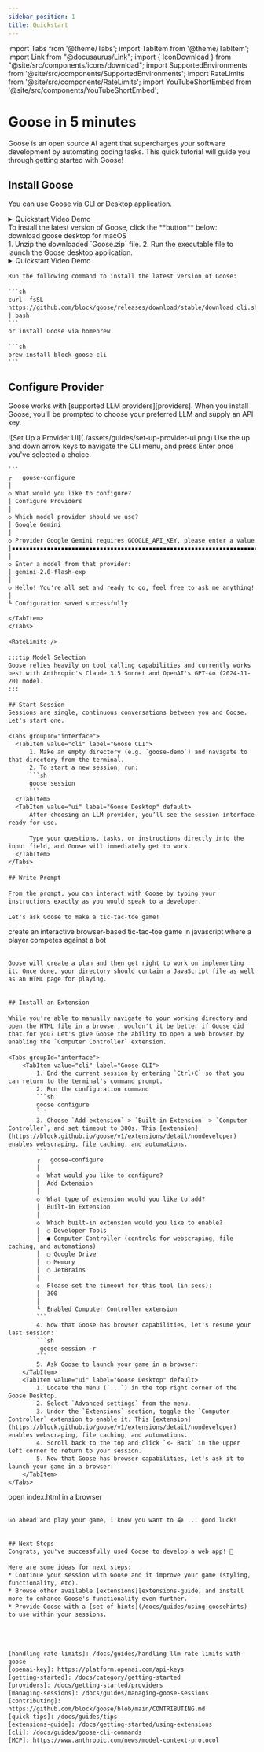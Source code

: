 ```yaml
---
sidebar_position: 1
title: Quickstart
---
```

import Tabs from '@theme/Tabs';
import TabItem from '@theme/TabItem';
import Link from "@docusaurus/Link";
import { IconDownload } from "@site/src/components/icons/download";
import SupportedEnvironments from '@site/src/components/SupportedEnvironments';
import RateLimits from '@site/src/components/RateLimits';
import YouTubeShortEmbed from '@site/src/components/YouTubeShortEmbed';


# Goose in 5 minutes

<SupportedEnvironments />


Goose is an open source AI agent that supercharges your software development by automating coding tasks. This quick tutorial will guide you through getting started with Goose!


## Install Goose

You can use Goose via CLI or Desktop application.

<Tabs groupId="interface">
  <TabItem value="ui" label="Goose Desktop (macOS only)" default>
    <details>
    <summary>Quickstart Video Demo</summary>
      <iframe
      class="aspect-ratio"
      src="https://www.youtube.com/embed/_i9Dhz7eo58"
      title="Getting started with Goose Desktop"
      frameBorder="0"
      allow="accelerometer; autoplay; clipboard-write; encrypted-media; gyroscope; picture-in-picture"
      allowFullScreen
      ></iframe>
    </details>
    To install the latest version of Goose, click the **button** below:
    <div className="pill-button">
      <Link
        className="button button--primary button--lg"
        to="https://github.com/block/goose/releases/download/stable/Goose.zip"
      >
        <IconDownload />
        download goose desktop for macOS
      </Link>
    </div>
    <div style={{ marginTop: '1rem' }}>
      1. Unzip the downloaded `Goose.zip` file.
      2. Run the executable file to launch the Goose desktop application.
    </div>
  </TabItem>
  <TabItem value="cli" label="Goose CLI">
  <details>
  <summary>Quickstart Video Demo</summary>
    <iframe
    class="aspect-ratio"
    src="https://www.youtube.com/embed/SbomoGzTRQY"
    title="Getting started with the Goose CLI"
    frameBorder="0"
    allow="accelerometer; autoplay; clipboard-write; encrypted-media; gyroscope; picture-in-picture"
    allowFullScreen
    ></iframe>
  </details>

    Run the following command to install the latest version of Goose:

    ```sh
    curl -fsSL https://github.com/block/goose/releases/download/stable/download_cli.sh | bash
    ```
    or install Goose via homebrew
    
    ```sh
    brew install block-goose-cli
    ```
    
  </TabItem>
</Tabs>

## Configure Provider

Goose works with [supported LLM providers][providers]. When you install Goose, you'll be prompted to choose your preferred LLM and supply an API key.

<Tabs groupId="interface">
  <TabItem value="ui" label="Goose Desktop" default>
    ![Set Up a Provider UI](./assets/guides/set-up-provider-ui.png)
  </TabItem>
  <TabItem value="cli" label="Goose CLI">
    Use the up and down arrow keys to navigate the CLI menu, and press Enter once you've selected a choice.

    ```
    ┌   goose-configure
    │
    ◇ What would you like to configure?
    │ Configure Providers
    │
    ◇ Which model provider should we use?
    │ Google Gemini
    │
    ◇ Provider Google Gemini requires GOOGLE_API_KEY, please enter a value
    │▪▪▪▪▪▪▪▪▪▪▪▪▪▪▪▪▪▪▪▪▪▪▪▪▪▪▪▪▪▪▪▪▪▪▪▪▪▪▪▪▪▪▪▪▪▪▪▪▪▪▪▪▪▪▪▪▪▪▪▪▪▪▪▪▪▪▪▪▪▪▪▪▪▪▪▪▪
    │
    ◇ Enter a model from that provider:
    │ gemini-2.0-flash-exp
    │
    ◇ Hello! You're all set and ready to go, feel free to ask me anything!
    │
    └ Configuration saved successfully
  ```
  </TabItem>
</Tabs>

<RateLimits />

:::tip Model Selection
Goose relies heavily on tool calling capabilities and currently works best with Anthropic's Claude 3.5 Sonnet and OpenAI's GPT-4o (2024-11-20) model.
:::

## Start Session
Sessions are single, continuous conversations between you and Goose. Let's start one.

<Tabs groupId="interface">
    <TabItem value="cli" label="Goose CLI">
        1. Make an empty directory (e.g. `goose-demo`) and navigate to that directory from the terminal.
        2. To start a new session, run:
        ```sh
        goose session
        ```
    </TabItem>
    <TabItem value="ui" label="Goose Desktop" default>
        After choosing an LLM provider, you’ll see the session interface ready for use.

        Type your questions, tasks, or instructions directly into the input field, and Goose will immediately get to work.
    </TabItem>
</Tabs>

## Write Prompt

From the prompt, you can interact with Goose by typing your instructions exactly as you would speak to a developer.

Let's ask Goose to make a tic-tac-toe game!

```
create an interactive browser-based tic-tac-toe game in javascript where a player competes against a bot
```

Goose will create a plan and then get right to work on implementing it. Once done, your directory should contain a JavaScript file as well as an HTML page for playing.


## Install an Extension

While you're able to manually navigate to your working directory and open the HTML file in a browser, wouldn't it be better if Goose did that for you? Let's give Goose the ability to open a web browser by enabling the `Computer Controller` extension.

<Tabs groupId="interface">
    <TabItem value="cli" label="Goose CLI">
        1. End the current session by entering `Ctrl+C` so that you can return to the terminal's command prompt.
        2. Run the configuration command
        ```sh
        goose configure
        ```
        3. Choose `Add extension` > `Built-in Extension` > `Computer Controller`, and set timeout to 300s. This [extension](https://block.github.io/goose/v1/extensions/detail/nondeveloper) enables webscraping, file caching, and automations.
        ```
        ┌   goose-configure
        │
        ◇  What would you like to configure?
        │  Add Extension
        │
        ◇  What type of extension would you like to add?
        │  Built-in Extension
        │
        ◇  Which built-in extension would you like to enable?
        │  ○ Developer Tools
        │  ● Computer Controller (controls for webscraping, file caching, and automations)
        │  ○ Google Drive
        │  ○ Memory
        │  ○ JetBrains
        │        
        ◇  Please set the timeout for this tool (in secs):
        │  300
        │
        └  Enabled Computer Controller extension
        ```
        4. Now that Goose has browser capabilities, let's resume your last session:
        ```sh
         goose session -r
        ```
        5. Ask Goose to launch your game in a browser:
    </TabItem>
    <TabItem value="ui" label="Goose Desktop" default>
        1. Locate the menu (`...`) in the top right corner of the Goose Desktop.
        2. Select `Advanced settings` from the menu.
        3. Under the `Extensions` section, toggle the `Computer Controller` extension to enable it. This [extension](https://block.github.io/goose/v1/extensions/detail/nondeveloper) enables webscraping, file caching, and automations.
        4. Scroll back to the top and click `<- Back` in the upper left corner to return to your session.
        5. Now that Goose has browser capabilities, let's ask it to launch your game in a browser:
    </TabItem>
</Tabs>

```
open index.html in a browser
```

Go ahead and play your game, I know you want to 😂 ... good luck!


## Next Steps
Congrats, you've successfully used Goose to develop a web app! 🎉

Here are some ideas for next steps:
* Continue your session with Goose and it improve your game (styling, functionality, etc).
* Browse other available [extensions][extensions-guide] and install more to enhance Goose's functionality even further.
* Provide Goose with a [set of hints](/docs/guides/using-goosehints) to use within your sessions.




[handling-rate-limits]: /docs/guides/handling-llm-rate-limits-with-goose
[openai-key]: https://platform.openai.com/api-keys
[getting-started]: /docs/category/getting-started
[providers]: /docs/getting-started/providers
[managing-sessions]: /docs/guides/managing-goose-sessions
[contributing]: https://github.com/block/goose/blob/main/CONTRIBUTING.md
[quick-tips]: /docs/guides/tips
[extensions-guide]: /docs/getting-started/using-extensions
[cli]: /docs/guides/goose-cli-commands
[MCP]: https://www.anthropic.com/news/model-context-protocol
